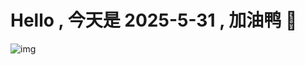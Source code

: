 
# Hello , 今天是 2025-5-31 , 加油鸭 🤭

![img](https://v1.jinrishici.com/all.svg?font-size=18&spacing=4)

